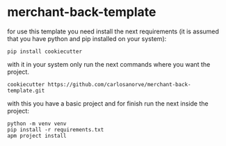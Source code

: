 # merchant-back-template

for use this template you need install the next requirements (it is assumed that you have python and pip installed on your
system):

````shell
pip install cookiecutter
````

with it in your system only run the next commands where you want the project.

````shell
cookiecutter https://github.com/carlosanorve/merchant-back-template.git
````

with this you have a basic project and for finish run the next inside the project:
````shell
python -m venv venv
pip install -r requirements.txt
apm project install
````


